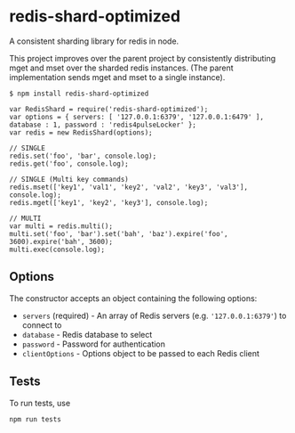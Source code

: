 redis-shard-optimized
=====================

A consistent sharding library for redis in node.

This project improves over the parent project by consistently distributing mget and mset over the sharded redis instances. (The parent implementation sends mget and mset to a single instance).

    $ npm install redis-shard-optimized

    var RedisShard = require('redis-shard-optimized');
    var options = { servers: [ '127.0.0.1:6379', '127.0.0.1:6479' ], database : 1, password : 'redis4pulseLocker' };
    var redis = new RedisShard(options);

    // SINGLE
    redis.set('foo', 'bar', console.log);
    redis.get('foo', console.log);

    // SINGLE (Multi key commands)
    redis.mset(['key1', 'val1', 'key2', 'val2', 'key3', 'val3'], console.log);
    redis.mget(['key1', 'key2', 'key3'], console.log);

    // MULTI
    var multi = redis.multi();
    multi.set('foo', 'bar').set('bah', 'baz').expire('foo', 3600).expire('bah', 3600);
    multi.exec(console.log);

Options
-------

The constructor accepts an object containing the following options:

- `servers` (required) - An array of Redis servers (e.g. `'127.0.0.1:6379'`) to connect to
- `database` - Redis database to select
- `password` - Password for authentication
- `clientOptions` - Options object to be passed to each Redis client

Tests
-----

To run tests, use

```
npm run tests
```
